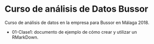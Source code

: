 # Curso de análisis de Datos Bussor
Curso de análisis de datos en la empresa para Bussor en Málaga 2018.

- 01-Clase1: documento de ejemplo de cómo crear y utilizar un RMarkDown.
